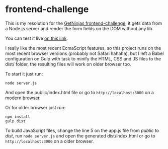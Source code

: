 # frontend-challenge

This is my resolution for the [GetNinjas frontend-challenge](https://github.com/getninjas/frontend-challenge), it gets data from a Node.js server and render the form fields on the DOM without any lib.

You can test it live [on this link](https://getninjas-frontend-challenge.herokuapp.com).

I really like the most recent EcmaScript features, so this project runs on the most recent browser versions (probably not Safari hahaha), but I left a Babel configuration on Gulp with task to minify the HTML, CSS and JS files to the dist/ folder, the resulting files will work on older browser too.

To start it just run:

```
node server.js
```

And open the public/index.html file or go to `http://localhost:3000` on a modern browser.

Or for older browser just run:

```
npm install
gulp dist
```

To build JavaScript files, change the line 5 on the app.js file from _public_ to _dist_, run `node server.js` and open the generated dist/index.html or go to `http://localhost:3000` on a older browser.
